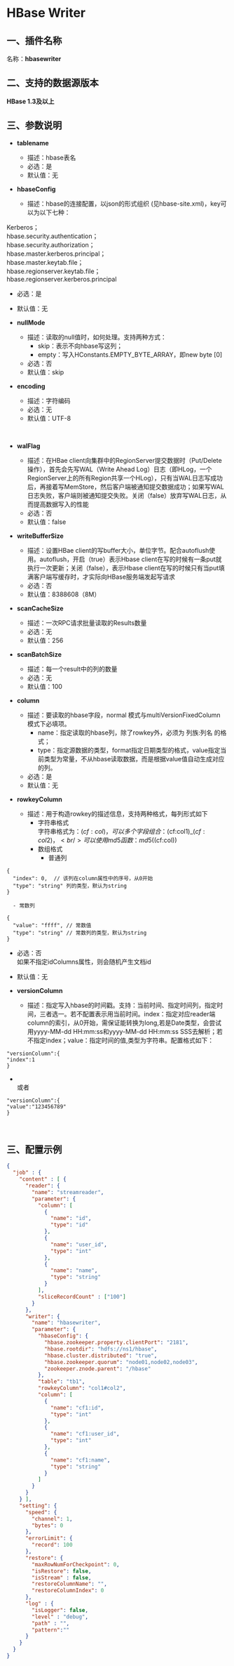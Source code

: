 # HBase Writer

<a name="saR5B"></a>
## 一、插件名称
名称：**hbasewriter**<br />
<a name="jVb3v"></a>
## 二、支持的数据源版本
**HBase 1.3及以上**<br />
<a name="pFGbG"></a>
## 三、参数说明

- **tablename**
  - 描述：hbase表名
  - 必选：是
  - 默认值：无



- **hbaseConfig**
  - 描述：hbase的连接配置，以json的形式组织 (见hbase-site.xml)，key可以为以下七种：

Kerberos；<br />hbase.security.authentication；<br />hbase.security.authorization；<br />hbase.master.kerberos.principal；<br />hbase.master.keytab.file；<br />hbase.regionserver.keytab.file；<br />hbase.regionserver.kerberos.principal

  - 必选：是
  - 默认值：无



- **nullMode**
  - 描述：读取的null值时，如何处理。支持两种方式：
    - skip：表示不向hbase写这列；
    - empty：写入HConstants.EMPTY_BYTE_ARRAY，即new byte [0]
  - 必选：否
  - 默认值：skip



- **encoding**
  - 描述：字符编码
  - 必选：无
  - 默认值：UTF-8

<br />

- **walFlag**
  - 描述：在HBae client向集群中的RegionServer提交数据时（Put/Delete操作），首先会先写WAL（Write Ahead Log）日志（即HLog，一个RegionServer上的所有Region共享一个HLog），只有当WAL日志写成功后，再接着写MemStore，然后客户端被通知提交数据成功；如果写WAL日志失败，客户端则被通知提交失败。关闭（false）放弃写WAL日志，从而提高数据写入的性能
  - 必选：否
  - 默认值：false



- **writeBufferSize**
  - 描述：设置HBae client的写buffer大小，单位字节。配合autoflush使用。autoflush，开启（true）表示Hbase client在写的时候有一条put就执行一次更新；关闭（false），表示Hbase client在写的时候只有当put填满客户端写缓存时，才实际向HBase服务端发起写请求
  - 必选：否
  - 默认值：8388608（8M）



- **scanCacheSize**
  - 描述：一次RPC请求批量读取的Results数量
  - 必选：无
  - 默认值：256



- **scanBatchSize**
  - 描述：每一个result中的列的数量
  - 必选：无
  - 默认值：100



- **column**
  - 描述：要读取的hbase字段，normal 模式与multiVersionFixedColumn 模式下必填项。
    - name：指定读取的hbase列，除了rowkey外，必须为 列族:列名 的格式；
    - type：指定源数据的类型，format指定日期类型的格式，value指定当前类型为常量，不从hbase读取数据，而是根据value值自动生成对应的列。
  - 必选：是
  - 默认值：无



- **rowkeyColumn**
  - 描述：用于构造rowkey的描述信息，支持两种格式，每列形式如下
    - 字符串格式
<br />字符串格式为：$(cf:col)，可以多个字段组合：$(cf:col1)_$(cf:col2)，
<br />可以使用md5函数：md5($(cf:col))
    - 数组格式
      - 普通列
```
{
  "index": 0,  // 该列在column属性中的序号，从0开始
  "type": "string" 列的类型，默认为string
}
```

      - 常数列
```
{
  "value": "ffff", // 常数值
  "type": "string" // 常数列的类型，默认为string
}
```

  - 必选：否
<br />如果不指定idColumns属性，则会随机产生文档id
  - 默认值：无



- **versionColumn**
  - 描述：指定写入hbase的时间戳。支持：当前时间、指定时间列，指定时间，三者选一。若不配置表示用当前时间。index：指定对应reader端column的索引，从0开始，需保证能转换为long,若是Date类型，会尝试用yyyy-MM-dd HH:mm:ss和yyyy-MM-dd HH:mm:ss SSS去解析；若不指定index；value：指定时间的值,类型为字符串。配置格式如下：
```
"versionColumn":{
"index":1
}
```

  - <br />或者
```
"versionColumn":{
"value":"123456789"
}
```

<br />

<a name="ks2VQ"></a>
## 三、配置示例
```json
{
  "job" : {
    "content" : [ {
      "reader": {
        "name": "streamreader",
        "parameter": {
          "column": [
            {
              "name": "id",
              "type": "id"
            },
            {
              "name": "user_id",
              "type": "int"
            },
            {
              "name": "name",
              "type": "string"
            }
          ],
          "sliceRecordCount" : ["100"]
        }
      },
      "writer": {
        "name": "hbasewriter",
        "parameter": {
          "hbaseConfig": {
            "hbase.zookeeper.property.clientPort": "2181",
            "hbase.rootdir": "hdfs://ns1/hbase",
            "hbase.cluster.distributed": "true",
            "hbase.zookeeper.quorum": "node01,node02,node03",
            "zookeeper.znode.parent": "/hbase"
          },
          "table": "tb1",
          "rowkeyColumn": "col1#col2",
          "column": [
            {
              "name": "cf1:id",
              "type": "int"
            },
            {
              "name": "cf1:user_id",
              "type": "int"
            },
            {
              "name": "cf1:name",
              "type": "string"
            }
          ]
        }
      }
    } ],
    "setting": {
      "speed": {
        "channel": 1,
        "bytes": 0
      },
      "errorLimit": {
        "record": 100
      },
      "restore": {
        "maxRowNumForCheckpoint": 0,
        "isRestore": false,
        "isStream" : false,
        "restoreColumnName": "",
        "restoreColumnIndex": 0
      },
      "log" : {
        "isLogger": false,
        "level" : "debug",
        "path" : "",
        "pattern":""
      }
    }
  }
}
```

<br />


